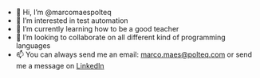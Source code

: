 - 👋 Hi, I’m @marcomaespolteq
- 👀 I’m interested in test automation
- 🌱 I’m currently learning how to be a good teacher
- 💞️ I’m looking to collaborate on all different kind of programming languages
- 📫 You can always send me an email: marco.maes@polteq.com or send me a message on [LinkedIn](https://www.linkedin.com/in/marcomaes/)

<!---
marcomaespolteq/marcomaespolteq is a ✨ special ✨ repository because its `README.md` (this file) appears on your GitHub profile.
You can click the Preview link to take a look at your changes.
--->
